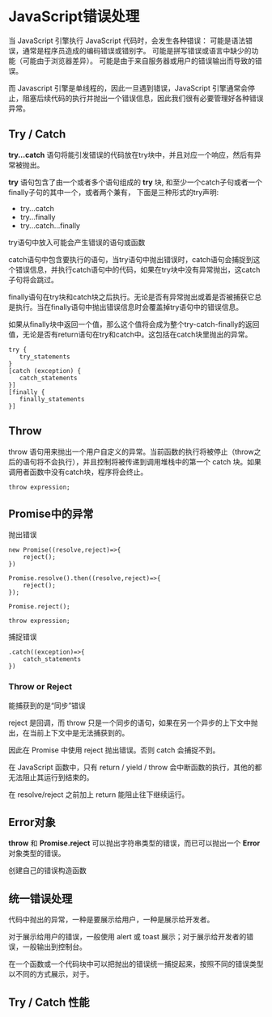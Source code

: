 # JavaScript错误处理


当 JavaScript 引擎执行 JavaScript 代码时，会发生各种错误：
可能是语法错误，通常是程序员造成的编码错误或错别字。
可能是拼写错误或语言中缺少的功能（可能由于浏览器差异）。
可能是由于来自服务器或用户的错误输出而导致的错误。

而 Javascript 引擎是单线程的，因此一旦遇到错误，JavaScript 引擎通常会停止，阻塞后续代码的执行并抛出一个错误信息，因此我们很有必要管理好各种错误异常。

## Try / Catch

**try...catch** 语句将能引发错误的代码放在try块中，并且对应一个响应，然后有异常被抛出。

**try** 语句包含了由一个或者多个语句组成的 **try** 块, 和至少一个catch子句或者一个finally子句的其中一个，或者两个兼有， 下面是三种形式的try声明:

* try...catch
* try...finally
* try...catch...finally

try语句中放入可能会产生错误的语句或函数

catch语句中包含要执行的语句，当try语句中抛出错误时，catch语句会捕捉到这个错误信息，并执行catch语句中的代码，如果在try块中没有异常抛出，这catch子句将会跳过。

finally语句在try块和catch块之后执行。无论是否有异常抛出或着是否被捕获它总是执行。当在finally语句中抛出错误信息时会覆盖掉try语句中的错误信息。

如果从finally块中返回一个值，那么这个值将会成为整个try-catch-finally的返回值，无论是否有return语句在try和catch中。这包括在catch块里抛出的异常。

```
try {
   try_statements
}
[catch (exception) {
   catch_statements
}]
[finally {
   finally_statements
}]
```

## Throw

throw 语句用来抛出一个用户自定义的异常。当前函数的执行将被停止（throw之后的语句将不会执行），并且控制将被传递到调用堆栈中的第一个 catch 块。如果调用者函数中没有catch块，程序将会终止。

```
throw expression; 
```

## Promise中的异常

抛出错误
```
new Promise((resolve,reject)=>{
	reject();
})
```
```
Promise.resolve().then((resolve,reject)=>{
	reject();
});
```
```
Promise.reject();
```
```
throw expression; 
```

捕捉错误

```
.catch((exception)=>{
	catch_statements
})
```

### Throw or Reject

能捕获到的是“同步”错误

reject 是回调，而 throw 只是一个同步的语句，如果在另一个异步的上下文中抛出，在当前上下文中是无法捕获到的。

因此在 Promise 中使用 reject 抛出错误。否则 catch 会捕捉不到。

在 JavaScript 函数中，只有 return / yield / throw 会中断函数的执行，其他的都无法阻止其运行到结束的。

在 resolve/reject 之前加上 return 能阻止往下继续运行。

## Error对象

**throw** 和 **Promise.reject** 可以抛出字符串类型的错误，而已可以抛出一个 **Error** 对象类型的错误。

创建自己的错误构造函数

## 统一错误处理

代码中抛出的异常，一种是要展示给用户，一种是展示给开发者。

对于展示给用户的错误，一般使用 alert 或 toast 展示；对于展示给开发者的错误，一般输出到控制台。

在一个函数或一个代码块中可以把抛出的错误统一捕捉起来，按照不同的错误类型以不同的方式展示，对于。

## Try / Catch 性能